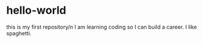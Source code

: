# hello-world
this is my first repository/n
I am learning coding so I can build a career. I like spaghetti.
